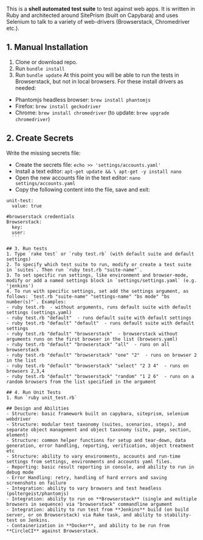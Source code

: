 This is a **shell automated test suite** to test against web apps. It is written in Ruby and architected around SitePrism (built on Capybara) and uses Selenium to talk to a variety of web-drivers (Browserstack, Chromedriver etc.).


## 1. Manual Installation
1. Clone or download repo.
2. Run `bundle install`
3. Run `bundle update`
At this point you will be able to run the tests in Browserstack, but not in local browsers. For these install drivers as needed:
- Phantomjs headless browser: `brew install phantomjs`
- Firefox: `brew install geckodriver`
- Chrome: `brew install chromedriver` (to update: `brew upgrade chromedriver`)

## 2. Create Secrets
Write the missing secrets file:
  - Create the secrets file: `echo >> 'settings/accounts.yaml'`
  - Install a text editor: `apt-get update && \ apt-get -y install nano`
  - Open the new accounts file in the text editor: `nano settings/accounts.yaml`
  - Copy the following content into the file, save and exit:

  ```#unit-test
  unit-test:
    value: true

  #browserstack credentials
  Browserstack:
    key:
    user:
    ```

## 3. Run tests
1. Type `rake test` or `ruby test.rb` (with default suite and default settings)
2. To specify which test suite to run, modify or create a test suite in `suites`. Then run `ruby test.rb "suite-name"`.
3. To set specific run settings, like environment and browser-mode, modify or add a named settings block in `settings/settings.yaml` (e.g. 'jenkins')
4. To run with specific settings, set add the settings argument, as follows: `test.rb "suite-name" "settings-name" "bs mode" "bs number(s)"`. Examples:
- ruby test.rb  - without arguments, runs default suite with default settings (settings.yaml)
- ruby test.rb "default"  - runs default suite with default settings
- ruby test.rb "default" "default"  - runs default suite with default settings
- ruby test.rb "default" "browserstack"  - browserstack without arguments runs on the first browser in the list (browsers.yaml)
- ruby test.rb "default" "browserstack" "all"  - runs on all browserstack
- ruby test.rb "default" "browserstack" "one" "2"  - runs on browser 2 in the list
- ruby test.rb "default" "browserstack" "select" "2 3 4"  - runs on browsers 2,3,4
- ruby test.rb "default" "browserstack" "random" "1 2 6"  - runs on a random browsers from the list specified in the argument

## 4. Run Unit Tests
1. Run `ruby unit_test.rb`

## Design and Abilities
- Structure: basic framework built on capybara, siteprism, selenium webdriver
- Structure: modular test taxonomy (suites, scenarios, steps), and separate object management and object taxonomy (site, page, section, element)
- Structure: common helper functions for setup and tear-down, data generation, error handling, reporting, verification, object treatment etc
- Structure: ability to vary environments, accounts and run-time settings from settings, environments and accounts yaml files.
- Reporting: basic result reporting in console, and ability to run in debug mode
- Error Handling: retry, handling of hard errors and saving screenshots on failure
- Integration: ability to vary browsers and test headless (poltergeist/phantomjs)
- Integration: ability to run on **Browserstack** (single and multiple browsers in sequence) via "browserstack" commandline argument
- Integration: ability to run test from **Jenkins** build (on build server, or on Browserstack) via Rake task, and ability to stability-test on Jenkins.
- Containerization in **Docker**, and ability to be run from **CircleCI** against Browserstack.
